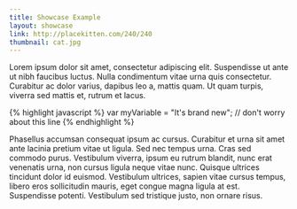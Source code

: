 ```yaml
---
title: Showcase Example
layout: showcase
link: http://placekitten.com/240/240
thumbnail: cat.jpg
---
```


Lorem ipsum dolor sit amet, consectetur adipiscing elit. Suspendisse ut ante ut nibh faucibus luctus. Nulla condimentum vitae urna quis consectetur. Curabitur ac dolor varius, dapibus leo a, mattis quam. Ut quam turpis, viverra sed mattis et, rutrum et lacus. 

{% highlight javascript %}
    var myVariable = "It's brand new";
    // don't worry about this line
{% endhighlight %}
    
Phasellus accumsan consequat ipsum ac cursus. Curabitur et urna sit amet ante lacinia pretium vitae ut ligula. Sed nec tempus urna. Cras sed commodo purus. Vestibulum viverra, ipsum eu rutrum blandit, nunc erat venenatis urna, non cursus ligula neque vitae nunc. Quisque ultrices tincidunt dolor id euismod. Vestibulum ultrices, sapien vitae cursus tempus, libero eros sollicitudin mauris, eget congue magna ligula at est. Suspendisse potenti. Vestibulum sed tristique justo, non ornare risus.